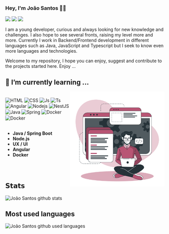 ### Hey, I'm João Santos 🚀🔭
  
<a href = "https://github.com/JoaoLourencoSantos/"><img src="https://img.shields.io/badge/-Github-%23333?style=for-the-badge&logo=github&logoColor=white" target="_blank"></a>
<a href="(https://www.linkedin.com/in/joaolsantos/" target="_blank"><img src="https://img.shields.io/badge/-LinkedIn-%230077B5?style=for-the-badge&logo=linkedin&logoColor=white" target="_blank"></a>
<a href = "mailto:lourencosjm41@gmail.com"><img src="https://img.shields.io/badge/-Gmail-%23333?style=for-the-badge&logo=gmail&logoColor=white" target="_blank"></a>


I am a young developer, curious and always looking for new knowledge and challenges. I also hope to see several fronts, raising my level more and more. Currently I work in Backend/Frontend development in different languages ​​such as Java, JavaScript and Typescript but I seek to know even more languages ​​and technologies.

Welcome to my repository, I hope you can enjoy, suggest and contribute to the projects started here. Enjoy ...

## 🌱 I’m currently learning ...

<img align="right" width="300" src="./assets/developer.png"/>
 
<div style="display: inline_block"><br>
  <img align="center" alt="HTML" height="20" width="30" src="https://cdn.jsdelivr.net/gh/devicons/devicon/icons/html5/html5-plain.svg">
  <img align="center" alt="CSS" height="20" width="30" src="https://cdn.jsdelivr.net/gh/devicons/devicon/icons/css3/css3-plain.svg">
  <img align="center" alt="Js" height="20" width="30" src="https://cdn.jsdelivr.net/gh/devicons/devicon/icons/javascript/javascript-plain.svg">
  <img align="center" alt="Ts" height="20" width="30" src="https://cdn.jsdelivr.net/gh/devicons/devicon/icons/typescript/typescript-original.svg">
  <img align="center" alt="Angular" height="20" width="30" src="https://cdn.jsdelivr.net/gh/devicons/devicon/icons/angularjs/angularjs-plain.svg">
  <img align="center" alt="Nodejs" height="20" width="30" src="https://cdn.jsdelivr.net/gh/devicons/devicon/icons/nodejs/nodejs-plain.svg">   
  <img align="center" alt="NestJS" height="20" width="30" src="https://cdn.jsdelivr.net/gh/devicons/devicon/icons/nestjs/nestjs-plain.svg"> 
  <img align="center" alt="Java" height="20" width="30" src="https://cdn.jsdelivr.net/gh/devicons/devicon/icons/java/java-plain.svg">   
  <img align="center" alt="Spring" height="20" width="30" src="https://cdn.jsdelivr.net/gh/devicons/devicon/icons/spring/spring-original.svg"> 
  <img align="center" alt="Docker" height="20" width="30" src="https://cdn.jsdelivr.net/gh/devicons/devicon/icons/docker/docker-plain.svg"> 
  <img align="center" alt="Docker" height="20" width="30" src="https://cdn.jsdelivr.net/gh/devicons/devicon/icons/flutter/flutter-original.svg"> 
</div>

<br>

- **Java / Spring Boot** 
- **Node.js**
- **UX / UI**
- **Angular** 
- **Docker**

<br> 
<br>

## 𝗦𝘁𝗮𝘁𝘀

![João Santos github stats](https://github-readme-stats.vercel.app/api?username=JoaoLourencoSantos&show_icons=true&theme=dracula)


## Most used languages  

![João Santos github used languages ](https://github-readme-stats.vercel.app/api/top-langs/?username=JoaoLourencoSantos&layout=compact&theme=dracula)
